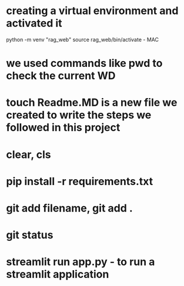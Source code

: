 # creating a virtual environment and activated it
python -m venv "rag_web"
source rag_web/bin/activate - MAC
# we used commands like pwd to check the current WD
# touch Readme.MD is a new file we created to write the steps we followed in this project
# clear, cls
# pip install -r requirements.txt
# git add filename, git add .
# git status
# streamlit run app.py - to run a streamlit application